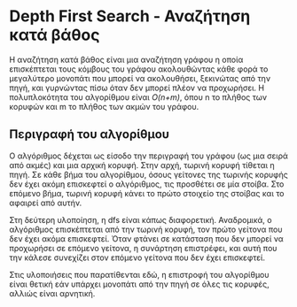 # Depth First Search - Αναζήτηση κατά βάθος

Η αναζήτηση κατά βάθος είναι μια αναζήτηση γράφου η οποία επισκέπτεται τους κόμβους του γράφου ακολουθώντας κάθε φορά το μεγαλύτερο μονοπάτι που μπορεί να ακολουθήσει, ξεκινώτας από την πηγή, και γυρνώντας πίσω όταν δεν μπορεί πλέον να προχωρήσει. Η πολυπλοκότητα του αλγορίθμου είναι *O(n+m)*, όπου n το πλήθος των κορυφών και m το πλήθος των ακμών του γράφου.

## Περιγραφή του αλγορίθμου

Ο αλγόριθμος δέχεται ως είσοδο την περιγραφή του γράφου (ως μια σειρά από ακμές) και μια αρχική κορυφή. Στην αρχή, τωρινή κορυφή τίθεται η πηγή. Σε κάθε βήμα του αλγορίθμου, όσους γείτονες της τωρινής κορυφής δεν έχει ακόμη επισκεφτεί ο αλγόριθμος, τις προσθέτει σε μία στοίβα. Στο επόμενο βήμα, τωρινή κορυφή κάνει το πρώτο στοιχείο της στοίβας και το αφαιρεί από αυτήν.

Στη δεύτερη υλοποίηση, η dfs είναι κάπως διαφορετική. Αναδρομικά, ο αλγόριθμος επισκέπτεται από την τωρινή κορυφή, τον πρώτο γείτονα που δεν έχει ακόμα επισκεφτεί. Όταν φτάνει σε κατάσταση που δεν μπορεί να προχωρήσει σε επόμενο γείτονα, η συνάρτηση επιστρέφει, και αυτή που την κάλεσε συνεχίζει στον επόμενο γείτονα που δεν έχει επισκεφτεί.

Στις υλοποιήσεις που παρατίθενται εδώ, η επιστροφή του αλγορίθμου είναι θετική εάν υπάρχει μονοπάτι από την πηγή σε όλες τις κορυφές, αλλιώς είναι αρνητική.
